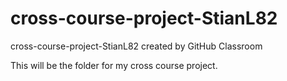 # cross-course-project-StianL82

cross-course-project-StianL82 created by GitHub Classroom

This will be the folder for my cross course project.
